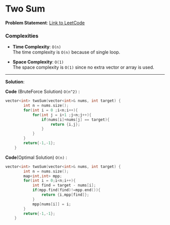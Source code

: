 
# Two Sum

**Problem Statement**:
[Link to LeetCode](https://leetcode.com/problems/two-sum/description/)

### Complexities

- **Time Complexity**: `O(n)`  
  The time complexity is `O(n)` because of single loop.

- **Space Complexity**: `O(1)`  
  The space complexity is `O(1)` since no extra vector or array is used.

---

**Solution**:

**Code** (BruteForce Solution) `O(n^2)` :
```cpp
vector<int> twoSum(vector<int>& nums, int target) {
        int n = nums.size();
        for(int i = 0 ;i<n;i++){
            for(int j = i+1 ;j<n;j++){
                if(nums[i]+nums[j] == target){
                    return {i,j};
                }
            }
        }
        return{-1,-1};
    }
```
**Code**(Optimal Solution) `O(n)` :
```cpp
vector<int> twoSum(vector<int>& nums, int target) {
        int n = nums.size();
        map<int,int> mpp;
        for(int i = 0;i<n;i++){
            int find = target - nums[i]; 
            if(mpp.find(find)!=mpp.end()){
                return {i,mpp[find]};
            }
            mpp[nums[i]] = i;
        }
        return{-1,-1};
    }
```
